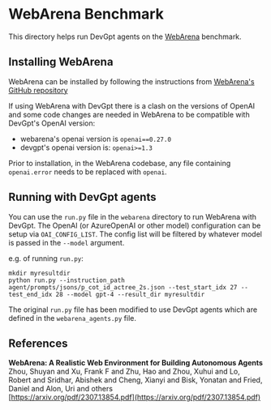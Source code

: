 # WebArena Benchmark

This directory helps run DevGpt agents on the [WebArena](https://arxiv.org/pdf/2307.13854.pdf) benchmark.

## Installing WebArena

WebArena can be installed by following the instructions from [WebArena's GitHub repository](git@github.com:web-arena-x/webarena.git)

If using WebArena with DevGpt there is a clash on the versions of OpenAI and some code changes are needed in WebArena to be compatible with DevGpt's OpenAI version:

- webarena's openai version is `openai==0.27.0`
- devgpt's openai version is: `openai>=1.3`

Prior to installation, in the WebArena codebase, any file containing `openai.error` needs to be replaced with `openai`.

## Running with DevGpt agents

You can use the `run.py` file in the `webarena` directory to run WebArena with DevGpt. The OpenAI (or AzureOpenAI or other model) configuration can be setup via `OAI_CONFIG_LIST`. The config list will be filtered by whatever model is passed in the `--model` argument.

e.g. of running `run.py`:

```
mkdir myresultdir
python run.py --instruction_path agent/prompts/jsons/p_cot_id_actree_2s.json --test_start_idx 27 --test_end_idx 28 --model gpt-4 --result_dir myresultdir
```

The original `run.py` file has been modified to use DevGpt agents which are defined in the `webarena_agents.py` file.

## References
**WebArena: A Realistic Web Environment for Building Autonomous Agents**<br/>
Zhou, Shuyan and Xu, Frank F and Zhu, Hao and Zhou, Xuhui and Lo, Robert and Sridhar, Abishek and Cheng, Xianyi and Bisk, Yonatan and Fried, Daniel and Alon, Uri and others<br/>
[https://arxiv.org/pdf/2307.13854.pdf](https://arxiv.org/pdf/2307.13854.pdf)
